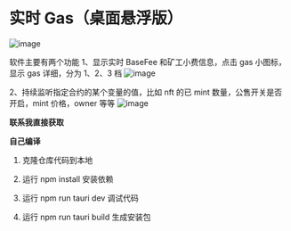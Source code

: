 # 实时 Gas（桌面悬浮版）
![image](https://user-images.githubusercontent.com/16558218/192685454-b0d7c337-4cbe-4f57-8257-0f738ffbeb07.png)


软件主要有两个功能
1、显示实时 BaseFee 和矿工小费信息，点击 gas 小图标，显示 gas 详细，分为 1、2、3 档
![image](https://user-images.githubusercontent.com/16558218/192685257-6ae10586-df4c-403a-995f-2764e3b72a99.png)

2、持续监听指定合约的某个变量的值，比如 nft 的已 mint 数量，公售开关是否开启，mint 价格，owner 等等
![image](https://user-images.githubusercontent.com/16558218/192685349-9e8d4ad8-5d3e-4769-942a-ff7990390dee.png)

**联系我直接获取**


**自己编译**

1. 克隆仓库代码到本地

2. 运行 npm install 安装依赖

3. 运行 npm run tauri dev 调试代码

4. 运行 npm run tauri build 生成安装包

